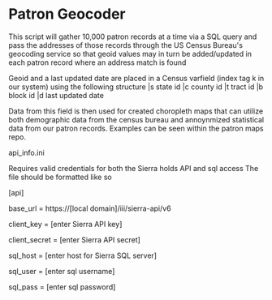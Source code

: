 # Patron Geocoder

This script will gather 10,000 patron records at a time via a SQL query and pass the addresses of those records through
the US Census Bureau's geocoding service so that geoid values may in turn be added/updated in each patron record where an address match is found

Geoid and a last updated date are placed in a Census varfield (index tag k in our system) using the following structure
|s state id
|c county id
|t tract id
|b block id
|d last updated date

Data from this field is then used for created choropleth maps that can utilize both demographic data from the census bureau and annoynmized statistical data from our patron records.
Examples can be seen within the patron maps repo.

api_info.ini

Requires valid credentials for both the Sierra holds API and sql access
The file should be formatted like so

[api]

base_url = https://[local domain]/iii/sierra-api/v6

client_key = [enter Sierra API key]

client_secret = [enter Sierra API secret]

sql_host = [enter host for Sierra SQL server]

sql_user = [enter sql username]

sql_pass = [enter sql password]

